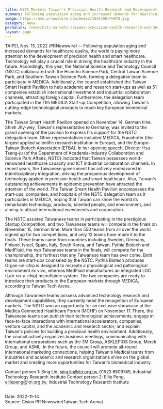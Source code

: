 ```yaml
---
title: NSTC Markets Taiwan's Precision Health Research and Development Capabilities to Europe, Allowing Taiwan to Shine at MEDICA 2022, the World's Largest Event for the Medical Sector
summary: Following population aging and increased demands for healthcare quality, the world is paying more attention to the development of precision health and smart healthcare.
image: https://mma.prnewswire.com/media/1946300/PHOTO.jpg
category: news
permalink: /news/nstc-markets-taiwans-precision-health-research-and-development-capabilities-to-europe/
layout: page
---
```


TAIPEI, Nov. 15, 2022 /PRNewswire/ -- Following population aging and increased demands for healthcare quality, the world is paying more attention to the development of precision health and smart healthcare. Technology will play a crucial role in driving the healthcare industry in the future. Accordingly, this year, the National Science and Technology Council (NSTC) collaborated with the Hsinchu Science Park, Central Taiwan Science Park, and Southern Taiwan Science Park, forming a delegation team to participate in MEDICA. Additionally, the council established the Taiwan Smart Health Pavilion to help academic and research start-ups as well as 51 companies establish international investment and industrial collaboration channels, attracting foreign capital. Furthermore, the delegation team participated in the 11th MEDICA Start-up Competition, allowing Taiwan's cutting-edge technological products to reach key European biomedical markets.

The Taiwan Smart Health Pavilion opened on November 14, German time. Shieh Jhy-wey, Taiwan's representative to Germany, was invited to the grand opening of the pavilion to express his support for the NSTC delegation team. Other representatives included MEDICA, Fraunhofer (the largest applied scientific research institution in Europe), and the Europe-Taiwan Biotech Association (ETBA). In her opening speech, Director Hsu Tseng-ju (of the Department of Academia-Industry Collaboration and Science Park Affairs, NSTC) indicated that Taiwan possesses world-renowned healthcare capacity and ICT industrial collaboration channels. In recent years, the Taiwanese government has actively endeavored in interdisciplinary integration, driving the prosperous development of technology applied in precision health and smart healthcare. Also, Taiwan's outstanding achievements in epidemic prevention have attracted the attention of the world. The Taiwan Smart Health Pavilion encompasses the start-ups, companies, and hospitals of the NSTC delegation team as it participates in MEDICA, hoping that Taiwan can show the world its remarkable technology, products, talented people, and environment, and aiming to attract international investments and cooperation.

The NSTC assisted Taiwanese teams in participating in the prestigious Startup Competition, and two Taiwanese teams will compete in the finals on November 15, German time. More than 550 teams from all over the world signed up for two competitions, and only 12 teams have made it to the finals. These teams came from countries including Sweden, Germany, Finland, Israel, Spain, Italy, South Korea, and Taiwan. Pythia Biotech and MedFluid, the two Taiwanese teams in the finals, will compete for the championship, the furthest that any Taiwanese team has ever come. Both teams are start-ups counseled by the NSTC. Pythia Biotech produces Organ-on-chip is designed to recreate a physiological and pathological environment ex vivo, whereas MedFluid manufactures an integrated LOC (Lab-on-a-chip) microfluidic system. The two companies are ready to introduce their products to the European markets through MEDICA, according to Taiwan Tech Arena.

Although Taiwanese teams possess advanced technology research and development capabilities, they currently need the recognition of European markets. The NSTC won an opportunity for an exclusive showcase at the Medica Connected Healthcare Forum (MCHF) on November 17. There, the Taiwanese teams can publish their technological achievements; engage in face-to-face interactions with international accelerators, companies, venture capital, and the academic and research sector; and explain Taiwan's policies for building a precision health environment. Additionally, the council actively organizes business meetings, communicating with international corporations such as the 3M Group, ASKLEPIOS Group, Merck Group, and ASML. In the future, the council will promote all-round international marketing connections, helping Taiwan's Medical teams from industries and academic and research organizations shine on the global market and creating more opportunities for Taiwan's biomedical industry.

Contact person 1: Sing Lin, sing.lin@itri.org.tw, 01523 6809749, Industrial Technology Research Institute
Contact person 2: Ellie Peng, elliepeng@itri.org.tw, Industrial Technology Research Institute

<br/>
Date: 2022-11-14
<br/>
Source: Cision PR Newswire(Taiwan Tech Arena)

